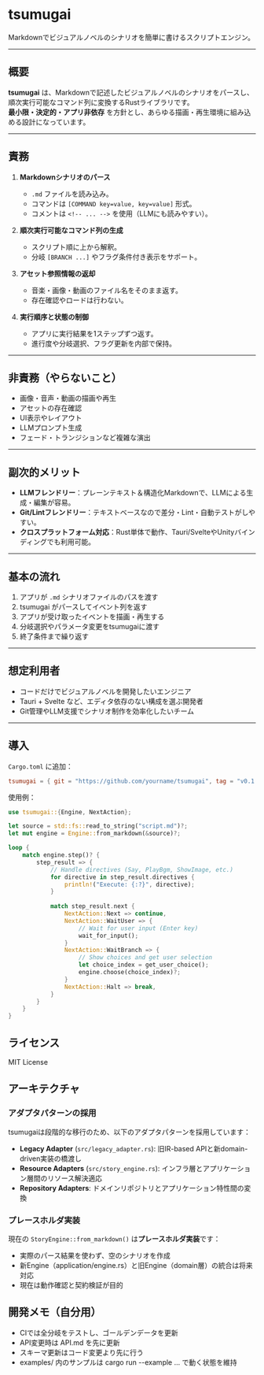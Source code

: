# tsumugai

Markdownでビジュアルノベルのシナリオを簡単に書けるスクリプトエンジン。

---

## 概要

**tsumugai** は、Markdownで記述したビジュアルノベルのシナリオをパースし、順次実行可能なコマンド列に変換するRustライブラリです。  
**最小限・決定的・アプリ非依存** を方針とし、あらゆる描画・再生環境に組み込める設計になっています。

---

## 責務

1. **Markdownシナリオのパース**
   - `.md` ファイルを読み込み。
   - コマンドは `[COMMAND key=value, key=value]` 形式。
   - コメントは `<!-- ... -->` を使用（LLMにも読みやすい）。

2. **順次実行可能なコマンド列の生成**
   - スクリプト順に上から解釈。
   - 分岐 `[BRANCH ...]` やフラグ条件付き表示をサポート。

3. **アセット参照情報の返却**
   - 音楽・画像・動画のファイル名をそのまま返す。
   - 存在確認やロードは行わない。

4. **実行順序と状態の制御**
   - アプリに実行結果を1ステップずつ返す。
   - 進行度や分岐選択、フラグ更新を内部で保持。

---

## 非責務（やらないこと）

- 画像・音声・動画の描画や再生  
- アセットの存在確認  
- UI表示やレイアウト  
- LLMプロンプト生成  
- フェード・トランジションなど複雑な演出

---

## 副次的メリット

- **LLMフレンドリー**：プレーンテキスト＆構造化Markdownで、LLMによる生成・編集が容易。  
- **Git/Lintフレンドリー**：テキストベースなので差分・Lint・自動テストがしやすい。  
- **クロスプラットフォーム対応**：Rust単体で動作、Tauri/SvelteやUnityバインディングでも利用可能。

---

## 基本の流れ

1. アプリが `.md` シナリオファイルのパスを渡す  
2. tsumugai がパースしてイベント列を返す  
3. アプリが受け取ったイベントを描画・再生する  
4. 分岐選択やパラメータ変更をtsumugaiに渡す  
5. 終了条件まで繰り返す

---

## 想定利用者

- コードだけでビジュアルノベルを開発したいエンジニア  
- Tauri + Svelte など、エディタ依存のない構成を選ぶ開発者  
- Git管理やLLM支援でシナリオ制作を効率化したいチーム

---

## 導入

`Cargo.toml` に追加：

```toml
tsumugai = { git = "https://github.com/yourname/tsumugai", tag = "v0.1.0" }
```
使用例：

```rust
use tsumugai::{Engine, NextAction};

let source = std::fs::read_to_string("script.md")?;
let mut engine = Engine::from_markdown(&source)?;

loop {
    match engine.step()? {
        step_result => {
            // Handle directives (Say, PlayBgm, ShowImage, etc.)
            for directive in step_result.directives {
                println!("Execute: {:?}", directive);
            }
            
            match step_result.next {
                NextAction::Next => continue,
                NextAction::WaitUser => {
                    // Wait for user input (Enter key)
                    wait_for_input();
                }
                NextAction::WaitBranch => {
                    // Show choices and get user selection
                    let choice_index = get_user_choice();
                    engine.choose(choice_index)?;
                }
                NextAction::Halt => break,
            }
        }
    }
}
```
## ライセンス
MIT License

## アーキテクチャ

### アダプタパターンの採用

tsumugaiは段階的な移行のため、以下のアダプタパターンを採用しています：

- **Legacy Adapter** (`src/legacy_adapter.rs`): 旧IR-based APIと新domain-driven実装の橋渡し
- **Resource Adapters** (`src/story_engine.rs`): インフラ層とアプリケーション層間のリソース解決適応
- **Repository Adapters**: ドメインリポジトリとアプリケーション特性間の変換

### プレースホルダ実装

現在の `StoryEngine::from_markdown()` は**プレースホルダ実装**です：

- 実際のパース結果を使わず、空のシナリオを作成
- 新Engine（application/engine.rs）と旧Engine（domain層）の統合は将来対応
- 現在は動作確認と契約検証が目的

## 開発メモ（自分用）
- CIでは全分岐をテストし、ゴールデンデータを更新
- API変更時は API.md を先に更新
- スキーマ更新はコード変更より先に行う
- examples/ 内のサンプルは cargo run --example ... で動く状態を維持
